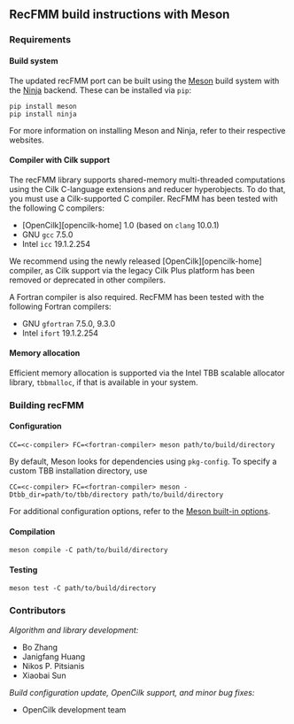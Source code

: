 ## RecFMM build instructions with Meson

### Requirements

#### Build system

The updated recFMM port can be built using the [Meson][meson-home] build system
with the [Ninja][ninja-home] backend. These can be installed via `pip`:

    pip install meson
    pip install ninja

For more information on installing Meson and Ninja, refer to their respective
websites.

[meson-home]: https://mesonbuild.com/
[ninja-home]: https://ninja-org.build/

#### Compiler with Cilk support

The recFMM library supports shared-memory multi-threaded computations using the
Cilk C-language extensions and reducer hyperobjects.  To do that, you must use a
Cilk-supported C compiler.  RecFMM has been tested with the following C
compilers:

- [OpenCilk][opencilk-home] 1.0 (based on `clang` 10.0.1)
- GNU `gcc` 7.5.0
- Intel `icc` 19.1.2.254

We recommend using the newly released [OpenCilk][opencilk-home] compiler, as
Cilk support via the legacy Cilk Plus platform has been removed or deprecated in
other compilers.

A Fortran compiler is also required.  RecFMM has been tested with the
following Fortran compilers:

- GNU `gfortran` 7.5.0, 9.3.0
- Intel `ifort` 19.1.2.254

#### Memory allocation

Efficient memory allocation is supported via the Intel TBB scalable allocator
library, `tbbmalloc`, if that is available in your system.

### Building recFMM

#### Configuration

    CC=<c-compiler> FC=<fortran-compiler> meson path/to/build/directory

By default, Meson looks for dependencies using `pkg-config`.  To specify a
custom TBB installation directory, use

    CC=<c-compiler> FC=<fortran-compiler> meson -Dtbb_dir=path/to/tbb/directory path/to/build/directory

For additional configuration options, refer to the [Meson built-in
options][meson-builtin-options].

[meson-builtin-options]: https://mesonbuild.com/Builtin-options.html

#### Compilation

    meson compile -C path/to/build/directory

#### Testing
    
    meson test -C path/to/build/directory

### Contributors

_Algorithm and library development:_
- Bo Zhang
- Janigfang Huang
- Nikos P. Pitsianis
- Xiaobai Sun

_Build configuration update, OpenCilk support, and minor bug fixes:_
- OpenCilk development team
